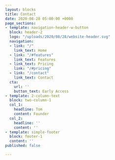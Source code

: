 ```yaml
---
layout: blocks
title: Contact
date: 2020-08-28 05:00:00 +0000
page_sections:
- template: navigation-header-w-button
  block: header-2
  logo: "/uploads/2020/08/28/website-header.svg"
  navigation:
  - link: "/"
    link_text: Home
  - link: "/#features"
    link_text: Features
  - link_text: Pricing
    link: "/#pricing"
  - link: "/contact"
    link_text: Contact
  cta:
    url: ''
    button_text: Early Access
- template: 2-column-text
  block: two-column-1
  col_1:
    headline: Tom
    content: Founder
  col_2:
    headline: ''
    content: ''
- template: simple-footer
  block: footer-1
  content: ''
published: false

---
```

